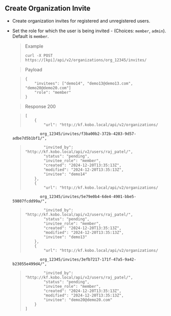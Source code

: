 ## Create Organization Invite

* Create organization invites for registered and unregistered users.
* Set the role for which the user is being invited -
(Choices: `member`, `admin`). Default is `member`.


    > Example
    >
    >     curl -X POST https://[kpi]/api/v2/organizations/org_12345/invites/

    > Payload

    >     {
    >         "invitees": ["demo14", "demo13@demo13.com", "demo20@demo20.com"]
    >         "role": "member"
    >     }

    > Response 200

    >     [
    >         {
    >             "url": "http://kf.kobo.local/api/v2/organizations/
                  org_12345/invites/f3ba00b2-372b-4283-9d57-adbe7d5b1bf1/",
    >             "invited_by": "http://kf.kobo.local/api/v2/users/raj_patel/",
    >             "status": "pending",
    >             "invitee_role": "member",
    >             "created": "2024-12-20T13:35:13Z",
    >             "modified": "2024-12-20T13:35:13Z",
    >             "invitee": "demo14"
    >         },
    >         {
    >             "url": "http://kf.kobo.local/api/v2/organizations/
                  org_12345/invites/5e79e0b4-6de4-4901-bbe5-59807fcdd99a/",
    >             "invited_by": "http://kf.kobo.local/api/v2/users/raj_patel/",
    >             "status": "pending",
    >             "invitee_role": "member",
    >             "created": "2024-12-20T13:35:13Z",
    >             "modified": "2024-12-20T13:35:13Z",
    >             "invitee": "demo13"
    >         },
    >         {
    >             "url": "http://kf.kobo.local/api/v2/organizations/
                  org_12345/invites/3efb7217-171f-47a5-9a42-b23055e499d4/",
    >             "invited_by": "http://kf.kobo.local/api/v2/users/raj_patel/",
    >             "status": "pending",
    >             "invitee_role": "member",
    >             "created": "2024-12-20T13:35:13Z",
    >             "modified": "2024-12-20T13:35:13Z",
    >             "invitee": "demo20@demo20.com"
    >         }
    >     ]
